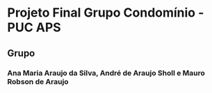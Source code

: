 # Projeto Final Grupo Condomínio - PUC APS

## Grupo

### Ana Maria Araujo da Silva, André de Araujo Sholl e Mauro Robson de Araujo
